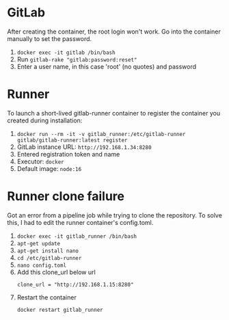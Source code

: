 # GitLab

After creating the container, the root login won't work. Go into the container manually to set the password.

1. `docker exec -it gitlab /bin/bash`
2. Run `gitlab-rake "gitlab:password:reset"`
3. Enter a user name, in this case 'root' (no quotes) and password

# Runner

To launch a short-lived gitlab-runner container to register the container you created during installation:

1. `docker run --rm -it -v gitlab_runner:/etc/gitlab-runner gitlab/gitlab-runner:latest register`
2. GitLab instance URL: `http://192.168.1.34:8280`
3. Entered registration token and name
4. Executor: `docker`
5. Default image: `node:16`

# Runner clone failure

Got an error from a pipeline job while trying to clone the repository. To solve this, I had to edit the runner container's config.toml.

1. `docker exec -it gitlab_runner /bin/bash`
2. `apt-get update`
3. `apt-get install nano`
4. `cd /etc/gitlab-runner`
5. `nano config.toml`
6. Add this clone_url below url
    ```
    clone_url = "http://192.168.1.15:8280"
    ```
7. Restart the container
    ```
    docker restart gitlab_runner
    ```
